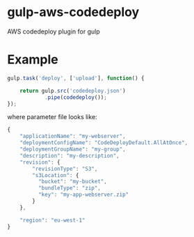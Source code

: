 
# gulp-aws-codedeploy

AWS codedeploy plugin for gulp


# Example


```js
gulp.task('deploy', ['upload'], function() {

	return gulp.src('codedeploy.json')
			.pipe(codedeploy());
});
```

where parameter file looks like:

```js
{
	"applicationName": "my-webserver",
	"deploymentConfigName": "CodeDeployDefault.AllAtOnce",
	"deploymentGroupName": "my-group",
	"description": "my-description",
	"revision": {
		"revisionType": "S3",
		"s3Location": {
		  "bucket": "my-bucket",
		  "bundleType": "zip",
		  "key": "my-app-webserver.zip"
		}
	},

	"region": "eu-west-1"
}
```


